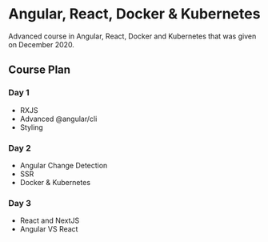# Angular, React, Docker & Kubernetes

Advanced course in Angular, React, Docker and Kubernetes that was given on December 2020.

## Course Plan

### Day 1

- RXJS
- Advanced @angular/cli
- Styling

### Day 2

- Angular Change Detection
- SSR
- Docker & Kubernetes

### Day 3

- React and NextJS
- Angular VS React
